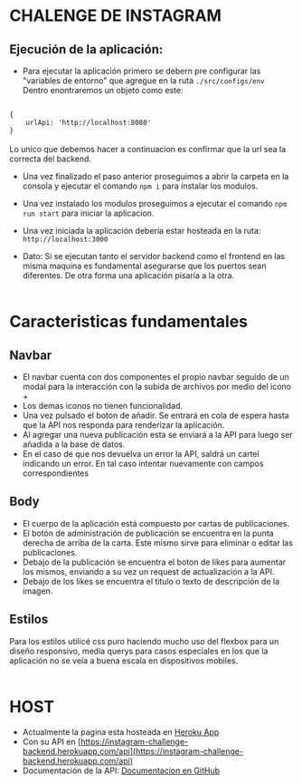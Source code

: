 # CHALENGE DE INSTAGRAM
## Ejecución de la aplicación:
- Para ejecutar la aplicación primero se debern pre configurar las "variables de entorno" que agregue en la ruta `./src/configs/env`<br>Dentro enontraremos un objeto como este: <br>
<code>
{
    urlApi: 'http://localhost:8080'
}
</code><br>
Lo unico que debemos hacer a continuacion es confirmar que la url sea la correcta del backend.

- Una vez finalizado el paso anterior proseguimos a abrir la carpeta en la consola y ejecutar el comando `npm i` para instalar los modulos.<br>

- Una vez instalado los modulos proseguimos a ejecutar el comando `npm run start` para iniciar la aplicacion.

- Una vez iniciada la aplicación debería estar hosteada en la ruta: `http://localhost:3000`

- Dato: Si se ejecutan tanto el servidor backend como el frontend en las misma maquina es fundamental asegurarse que los puertos sean diferentes. De otra forma una aplicación pisaría a la otra.
<br></br>
# Caracteristicas fundamentales

## Navbar
- El navbar cuenta con dos componentes el propio navbar seguido de un modal para la interacción con la subida de archivos por medio del icono +
- Los demas iconos no tienen funcionalidad.
- Una vez pulsado el boton de añadir. Se entrará en cola de espera hasta que la API nos responda para renderizar la aplicación.
- Al agregar una nueva publicación esta se enviará a la API para luego ser añadida a la base de datos.
- En el caso de que nos devuelva un error la API, saldrá un cartel indicando un error. En tal caso intentar nuevamente con campos correspondientes

## Body
- El cuerpo de la aplicación está compuesto por cartas de publicaciones. 
- El botón de administración de publicación se encuentra en la punta derecha de arriba de la carta. Este mismo sirve para eliminar o editar las publicaciones.
- Debajo de la publicación se encuentra el boton de likes para aumentar los mismos, enviando a su vez un request de actualización a la API.
- Debajo de los likes se encuentra el titulo o texto de descripción de la imagen.

## Estilos
Para los estilos utilicé css puro haciendo mucho uso del flexbox para un diseño responsivo, media querys para casos especiales en los que la aplicación no se veía a buena escala en dispositivos mobiles.
<br></br>
 
# HOST
- Actualmente la pagina esta hosteada en [Heroku App](https://instagram-challenge-sondeos.herokuapp.com)
- Con su API en [https://instagram-challenge-backend.herokuapp.com/api](https://instagram-challenge-backend.herokuapp.com/api)
- Documentación de la API: [Documentacion en GitHub](https://github.com/AlexValdiviezo/instagram-challenge-API)
